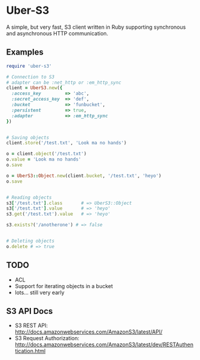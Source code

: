 # Uber-S3

A simple, but very fast, S3 client written in Ruby supporting
synchronous and asynchronous HTTP communication.

## Examples

```ruby
require 'uber-s3'

# Connection to S3
# adapter can be :net_http or :em_http_sync
client = UberS3.new({
  :access_key         => 'abc',
  :secret_access_key  => 'def',
  :bucket             => 'funbucket',
  :persistent         => true,
  :adapter            => :em_http_sync
})


# Saving objects
client.store('/test.txt', 'Look ma no hands')

o = client.object('/test.txt')
o.value = 'Look ma no hands'
o.save

o = UberS3::Object.new(client.bucket, '/test.txt', 'heyo')
o.save


# Reading objects
s3['/test.txt'].class       # => UberS3::Object
s3['/test.txt'].value       # => 'heyo'
s3.get('/test.txt').value   # => 'heyo'

s3.exists?('/anotherone') # => false


# Deleting objects
o.delete # => true
```

## TODO

* ACL
* Support for iterating objects in a bucket
* lots... still very early

## S3 API Docs

- S3 REST API: http://docs.amazonwebservices.com/AmazonS3/latest/API/
- S3 Request Authorization: http://docs.amazonwebservices.com/AmazonS3/latest/dev/RESTAuthentication.html

